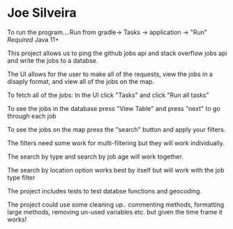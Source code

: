 # Joe Silveira

To run the program....Run from gradle-> Tasks -> application -> "Run"
*Required*
Java 11+


This project allows us to ping the github jobs api and stack overflow jobs api and write the jobs to a databse.

The UI allows for the user to make all of the requests, view the jobs in a disaply format, and view all of the jobs on the map.

To fetch all of the jobs: In the UI click "Tasks" and click "Run all tasks"

To see the jobs in the database press "View Table" and press "next" to go through each job

To see the jobs on the map press the "search" button and apply your filters.


The filters need some work for multi-filtering but they will work individually.

The search by type and search by job age will work together.

The search by location option works best by itself but will work with the job type filter

The project includes tests to test databse functions and geocoding.

The project could use some cleaning up.. commenting methods, formatting large methods, removing un-used variables
etc. but given the time frame it works!




